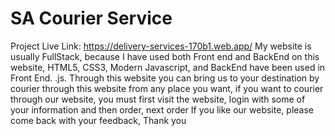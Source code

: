 # SA Courier Service
Project Live Link: https://delivery-services-170b1.web.app/
My website is usually FullStack, because I have used both Front end and BackEnd on this website, HTML5, CSS3, Modern Javascript, and BackEnd have been used in Front End. .js. Through this website you can bring us to your destination by courier through this website from any place you want, if you want to courier through our website, you must first visit the website, login with some of your information and then order, next order If you like our website, please come back with your feedback,
Thank you
